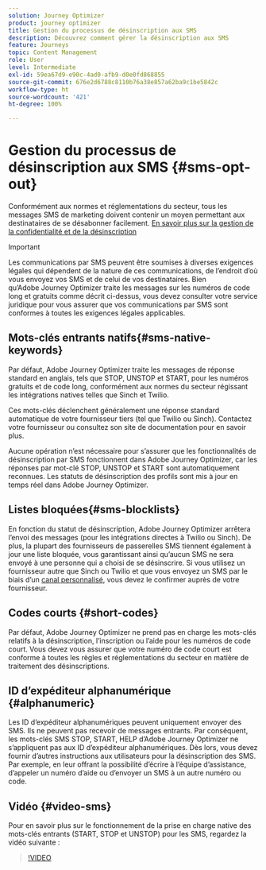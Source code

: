 ```yaml
---
solution: Journey Optimizer
product: journey optimizer
title: Gestion du processus de désinscription aux SMS
description: Découvrez comment gérer la désinscription aux SMS
feature: Journeys
topic: Content Management
role: User
level: Intermediate
exl-id: 59ea67d9-e90c-4ad0-afb9-d0e0fd868855
source-git-commit: 676e2d6788c8110b76a38e857a62ba9c1be5842c
workflow-type: ht
source-wordcount: '421'
ht-degree: 100%

---
```


# Gestion du processus de désinscription aux SMS {#sms-opt-out}

Conformément aux normes et réglementations du secteur, tous les messages SMS de marketing doivent contenir un moyen permettant aux destinataires de se désabonner facilement. [En savoir plus sur la gestion de la confidentialité et de la désinscription](../privacy/opt-out.md)

>[!IMPORTANT]
>
>Les communications par SMS peuvent être soumises à diverses exigences légales qui dépendent de la nature de ces communications, de l’endroit d’où vous envoyez vos SMS et de celui de vos destinataires. Bien qu’Adobe Journey Optimizer traite les messages sur les numéros de code long et gratuits comme décrit ci-dessus, vous devez consulter votre service juridique pour vous assurer que vos communications par SMS sont conformes à toutes les exigences légales applicables.

## Mots-clés entrants natifs{#sms-native-keywords}

Par défaut, Adobe Journey Optimizer traite les messages de réponse standard en anglais, tels que STOP, UNSTOP et START, pour les numéros gratuits et de code long, conformément aux normes du secteur régissant les intégrations natives telles que Sinch et Twilio.

Ces mots-clés déclenchent généralement une réponse standard automatique de votre fournisseur tiers (tel que Twilio ou Sinch). Contactez votre fournisseur ou consultez son site de documentation pour en savoir plus.

Aucune opération n’est nécessaire pour s’assurer que les fonctionnalités de désinscription par SMS fonctionnent dans Adobe Journey Optimizer, car les réponses par mot-clé STOP, UNSTOP et START sont automatiquement reconnues. Les statuts de désinscription des profils sont mis à jour en temps réel dans Adobe Journey Optimizer.


## Listes bloquées{#sms-blocklists}

En fonction du statut de désinscription, Adobe Journey Optimizer arrêtera l’envoi des messages (pour les intégrations directes à Twilio ou Sinch). De plus, la plupart des fournisseurs de passerelles SMS tiennent également à jour une liste bloquée, vous garantissant ainsi qu’aucun SMS ne sera envoyé à une personne qui a choisi de se désinscrire. Si vous utilisez un fournisseur autre que Sinch ou Twilio et que vous envoyez un SMS par le biais d’un [canal personnalisé](../building-journeys/using-custom-actions.md), vous devez le confirmer auprès de votre fournisseur.


## Codes courts {#short-codes}

Par défaut, Adobe Journey Optimizer ne prend pas en charge les mots-clés relatifs à la désinscription, l’inscription ou l’aide pour les numéros de code court. Vous devez vous assurer que votre numéro de code court est conforme à toutes les règles et réglementations du secteur en matière de traitement des désinscriptions.

## ID d’expéditeur alphanumérique {#alphanumeric}

Les ID d’expéditeur alphanumériques peuvent uniquement envoyer des SMS. Ils ne peuvent pas recevoir de messages entrants. Par conséquent, les mots-clés SMS STOP, START, HELP d’Adobe Journey Optimizer ne s’appliquent pas aux ID d’expéditeur alphanumériques. Dès lors, vous devez fournir d’autres instructions aux utilisateurs pour la désinscription des SMS. Par exemple, en leur offrant la possibilité d’écrire à l’équipe d’assistance, d’appeler un numéro d’aide ou d’envoyer un SMS à un autre numéro ou code.

## Vidéo {#video-sms}

Pour en savoir plus sur le fonctionnement de la prise en charge native des mots-clés entrants (START, STOP et UNSTOP) pour les SMS, regardez la vidéo suivante :

>[!VIDEO](https://video.tv.adobe.com/v/344026?quality=12)
